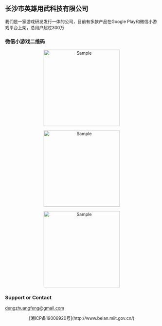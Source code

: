 ## 长沙市英雄用武科技有限公司

我们是一家游戏研发发行一体的公司，目前有多款产品在Google Play和微信小游戏平台上架，总用户超过300万


### 微信小游戏二维码
<p align="center">
    <img src="http://dadidzf.github.io/tetris.jpg" alt="Sample"  width="250" height="250">
    <p align="center">
    </p>
</p>
<p align="center">
    <img src="http://dadidzf.github.io/english.jpg" alt="Sample"  width="250" height="250">
    <p align="center">
    </p>
</p>
<p align="center">
    <img src="http://dadidzf.github.io/math.jpg" alt="Sample"  width="250" height="250">
    <p align="center">
    </p>
</p>

### Support or Contact
dengzhuangfeng@gmail.com


<p align="center">
    [湘ICP备19006920号](http://www.beian.miit.gov.cn/)
</p>
